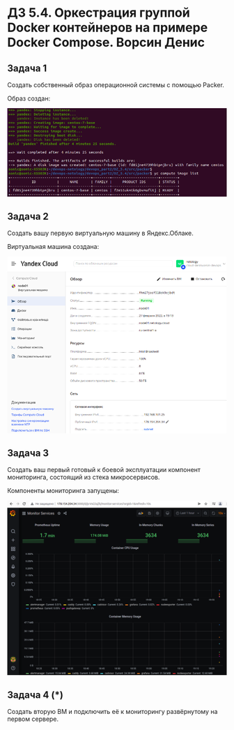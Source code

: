 # ДЗ 5.4. Оркестрация группой Docker контейнеров на примере Docker Compose. Ворсин Денис

## Задача 1
Создать собственный образ операционной системы с помощью Packer.

Образ создан:

![image created](DZ_5.4/assets/2022-02-27_18-41-33.png)

## Задача 2

Создать вашу первую виртуальную машину в Яндекс.Облаке.

Виртуальная машина создана:

![vpc created](DZ_5.4/assets/2022-02-27_19-15-11.png)

## Задача 3

Создать ваш первый готовый к боевой эксплуатации компонент мониторинга, состоящий из стека микросервисов.

Компоненты мониторинга запущены:

![monitoring created](DZ_5.4/assets/2022-02-27_19-23-21.png)

## Задача 4 (*)

Создать вторую ВМ и подключить её к мониторингу развёрнутому на первом сервере.